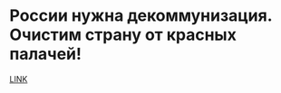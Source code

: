 # России нужна декоммунизация. Очистим страну от красных палачей!



[LINK](https://varlamov.ru/2555018.html)